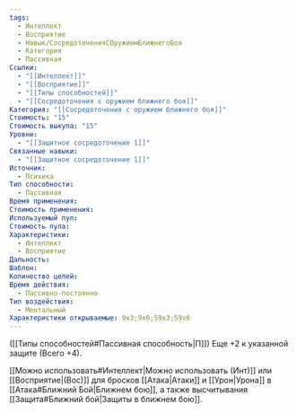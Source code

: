 ```yaml
---
tags:
  - Интеллект
  - Восприятие
  - Навык/СосредоточенияСОружиемБлижнегоБоя
  - Категория
  - Пассивная
Ссылки:
  - "[[Интеллект]]"
  - "[[Восприятие]]"
  - "[[Типы способностей]]"
  - "[[Сосредоточения с оружием ближнего боя]]"
Категория: "[[Сосредоточения с оружием ближнего боя]]"
Стоимость: "15"
Стоимость выкупа: "15"
Уровни:
  - "[[Защитное сосредоточение 1]]"
Связанные навыки:
  - "[[Защитное сосредоточение 1]]"
Источник:
  - Психика
Тип способности:
  - Пассивная
Время применения: 
Стоимость применения: 
Используемый пул: 
Стоимость пула: 
Характеристики:
  - Интеллект
  - Восприятие
Дальность: 
Шаблон: 
Количество целей: 
Время действия:
  - Пассивно-постоянно
Тип воздействия:
  - Ментальный
Характеристики открываемые: 9x3;9x6;59x3;59x6
---
```

([[Типы способностей#Пассивная способность|П]]) Еще +2 к указанной защите (Всего +4).

[[Можно использовать#Интеллект|Можно использовать (Инт)]] или [[Восприятие|(Вос)]] для бросков [[Атака|Атаки]] и [[Урон|Урона]] в [[Атака#Ближний Бой|Ближнем бою]], а также высчитывания [[Защита#Ближний бой|Защиты в ближнем бою]].